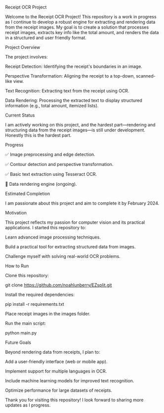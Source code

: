 Receipt OCR Project

Welcome to the Receipt OCR Project! This repository is a work in progress as I continue to develop a robust engine for extracting and rendering data from the receipt images. My goal is to create a solution that processes receipt images, extracts key info like the total amount, and renders the data in a structured and user friendly format.

Project Overview

The project involves:

Receipt Detection: Identifying the receipt's boundaries in an image.

Perspective Transformation: Aligning the receipt to a top-down, scanned-like view.

Text Recognition: Extracting text from the receipt using OCR.

Data Rendering: Processing the extracted text to display structured information (e.g., total amount, itemized lists).

Current Status

I am actively working on this project, and the hardest part—rendering and structuring data from the receipt images—is still under development. Honestly this  is the hardest part.

Progress

✅ Image preprocessing and edge detection.

✅ Contour detection and perspective transformation.

✅ Basic text extraction using Tesseract OCR.

🚧 Data rendering engine (ongoing).

Estimated Completion

I am passionate about this project and aim to complete it by February 2024.

Motivation

This project reflects my passion for computer vision and its practical applications. I started this repository to:

Learn advanced image processing techniques.

Build a practical tool for extracting structured data from images.

Challenge myself with solving real-world OCR problems.



How to Run

Clone this repository:

git clone https://github.com/noahlunberry/EZsplit.git

Install the required dependencies:

pip install -r requirements.txt

Place receipt images in the images folder.

Run the main script:

python main.py

Future Goals

Beyond rendering data from receipts, I plan to:

Add a user-friendly interface (web or mobile app).

Implement support for multiple languages in OCR.

Include machine learning models for improved text recognition.

Optimize performance for large datasets of receipts.

Thank you for visiting this repository! I look forward to sharing more updates as I progress.

